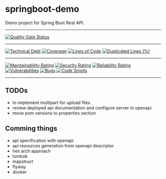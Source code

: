 # springboot-demo

Demo project for Spring Boot Rest API.

---
[![Quality Gate Status](https://sonarcloud.io/api/project_badges/measure?project=sgcharameli-github_springboot-demo&metric=alert_status)](https://sonarcloud.io/summary/new_code?id=sgcharameli-github_springboot-demo)

---
[![Technical Debt](https://sonarcloud.io/api/project_badges/measure?project=sgcharameli-github_springboot-demo&metric=sqale_index)](https://sonarcloud.io/summary/new_code?id=sgcharameli-github_springboot-demo)
[![Coverage](https://sonarcloud.io/api/project_badges/measure?project=sgcharameli-github_springboot-demo&metric=coverage)](https://sonarcloud.io/summary/new_code?id=sgcharameli-github_springboot-demo)
[![Lines of Code](https://sonarcloud.io/api/project_badges/measure?project=sgcharameli-github_springboot-demo&metric=ncloc)](https://sonarcloud.io/summary/new_code?id=sgcharameli-github_springboot-demo)
[![Duplicated Lines (%)](https://sonarcloud.io/api/project_badges/measure?project=sgcharameli-github_springboot-demo&metric=duplicated_lines_density)](https://sonarcloud.io/summary/new_code?id=sgcharameli-github_springboot-demo)

---
[![Maintainability Rating](https://sonarcloud.io/api/project_badges/measure?project=sgcharameli-github_springboot-demo&metric=sqale_rating)](https://sonarcloud.io/summary/new_code?id=sgcharameli-github_springboot-demo)
[![Security Rating](https://sonarcloud.io/api/project_badges/measure?project=sgcharameli-github_springboot-demo&metric=security_rating)](https://sonarcloud.io/summary/new_code?id=sgcharameli-github_springboot-demo)
[![Reliability Rating](https://sonarcloud.io/api/project_badges/measure?project=sgcharameli-github_springboot-demo&metric=reliability_rating)](https://sonarcloud.io/summary/new_code?id=sgcharameli-github_springboot-demo)
[![Vulnerabilities](https://sonarcloud.io/api/project_badges/measure?project=sgcharameli-github_springboot-demo&metric=vulnerabilities)](https://sonarcloud.io/summary/new_code?id=sgcharameli-github_springboot-demo)
[![Bugs](https://sonarcloud.io/api/project_badges/measure?project=sgcharameli-github_springboot-demo&metric=bugs)](https://sonarcloud.io/summary/new_code?id=sgcharameli-github_springboot-demo)
[![Code Smells](https://sonarcloud.io/api/project_badges/measure?project=sgcharameli-github_springboot-demo&metric=code_smells)](https://sonarcloud.io/summary/new_code?id=sgcharameli-github_springboot-demo)

---

## TODOs
- to implement multipart for upload files
- review deployed api documentation and configure server in openapi
- move pom versions to properties section

## Comming things

- api specification with openapi
- api resources generation from openapi descriptor
- hex arch approach
- lombok
- mapstruct
- flyway
- docker
